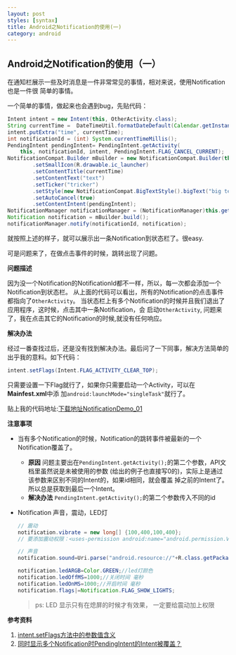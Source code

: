 ```yaml
---
layout: post
styles: [syntax]
title: Android之Notification的使用(一)
category: android
---
```


## Android之Notification的使用（一）


在通知栏展示一些及时消息是一件非常常见的事情，相对来说，使用Notification也是一件很
简单的事情。

一个简单的事情，做起来也会遇到bug，先贴代码：

```java
Intent intent = new Intent(this, OtherActivity.class);
String currentTime =  DateTimeUtil.formatDateDefault(Calendar.getInstance().getTime());
intent.putExtra("time", currentTime);
int notificationId = (int) System.currentTimeMillis();
PendingIntent pendingIntent= PendingIntent.getActivity(
    this, notificationId, intent, PendingIntent.FLAG_CANCEL_CURRENT);
NotificationCompat.Builder mBuilder = new NotificationCompat.Builder(this)
        .setSmallIcon(R.drawable.ic_launcher)
        .setContentTitle(currentTime)
        .setContentText("text")
        .setTicker("tricker")
        .setStyle(new NotificationCompat.BigTextStyle().bigText("big text"))
        .setAutoCancel(true)
        .setContentIntent(pendingIntent);
NotificationManager notificationManager = (NotificationManager)this.getSystemService(Context.NOTIFICATION_SERVICE);
Notification notification = mBuilder.build();
notificationManager.notify(notificationId, notification);
```

就按照上述的样子，就可以展示出一条Notification到状态栏了。很easy.

可是问题来了，在做点击事件的时候，跳转出现了问题。

**问题描述**

因为没一个Notification的NotificationId都不一样，所以，每一次都会添加一个Notification到状态栏。
从上面的代码可以看出，所有的Notification的点击事件都指向了`OtherActivity`。
当状态栏上有多个Notification的时候并且我们退出了应用程序，这时候，点击其中一条Notification，会
启动`OtherActivity`, 问题来了，我在点击其它的Notification的时候,就没有任何响应。

**解决办法**

经过一番查找过后，还是没有找到解决办法。最后问了一下同事，解决方法简单的出乎我的意料。如下代码：

```java
intent.setFlags(Intent.FLAG_ACTIVITY_CLEAR_TOP);
```

只需要设置一下Flag就行了，如果你只需要启动一个Activity，可以在**Mainfest.xml**中添
加`android:launchMode="singleTask"`就行了。


贴上我的代码地址:[下载地址NotificationDemo_01](https://github.com/Pinned/NotificationDemo)

**注意事项**

 + 当有多个Notification的时候，Notification的跳转事件被最新的一个Notification覆盖了。
    - **原因**
     问题主要出在`PendingIntent.getActivity();`的第二个参数，API文档里虽然说是未被使用的参数
    (给出的例子也直接写0的)，实际上是通过该参数来区别不同的Intent的，如果id相同，就会覆盖
    掉之前的Intent了。所以总是获取到最后一个Intent。
    - **解决办法**
     `PendingIntent.getActivity();`的第二个参数传入不同的id

 + Notification 声音，震动，LED灯

    ```java
    // 震动
    notification.vibrate = new long[] {100,400,100,400};
    // 要添加震动权限：<uses-permission android:name="android.permission.VIBRATE"></uses-permission>
    ```

    ```java
    // 声音
    notification.sound=Uri.parse("android.resource://"+R.class.getPackage().getName()+"/" +R.raw.ring);
    ```

    ```java
    notification.ledARGB=Color.GREEN;//led灯颜色
    notification.ledOffMS=1000;//关闭时间 毫秒
    notification.ledOnMS=1000;//开启时间 毫秒
    notification.flags|=Notification.FLAG_SHOW_LIGHTS;
    ```

    > ps: LED 显示只有在熄屏的时候才有效果， 一定要给震动加上权限


**参考资料**

1. [intent.setFlags方法中的参数值含义](http://blog.csdn.net/berber78/article/details/7278408)
2. [同时显示多个Notification时PendingIntent的Intent被覆盖？](http://univasity.iteye.com/blog/1390445)
